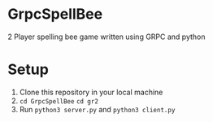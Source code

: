 # GrpcSpellBee
2 Player spelling bee game written using GRPC and python


# Setup 
1. Clone this repository in your local machine
2. ```cd GrpcSpellBee``` ```cd gr2```
3. Run ```python3 server.py``` and ```python3 client.py```
